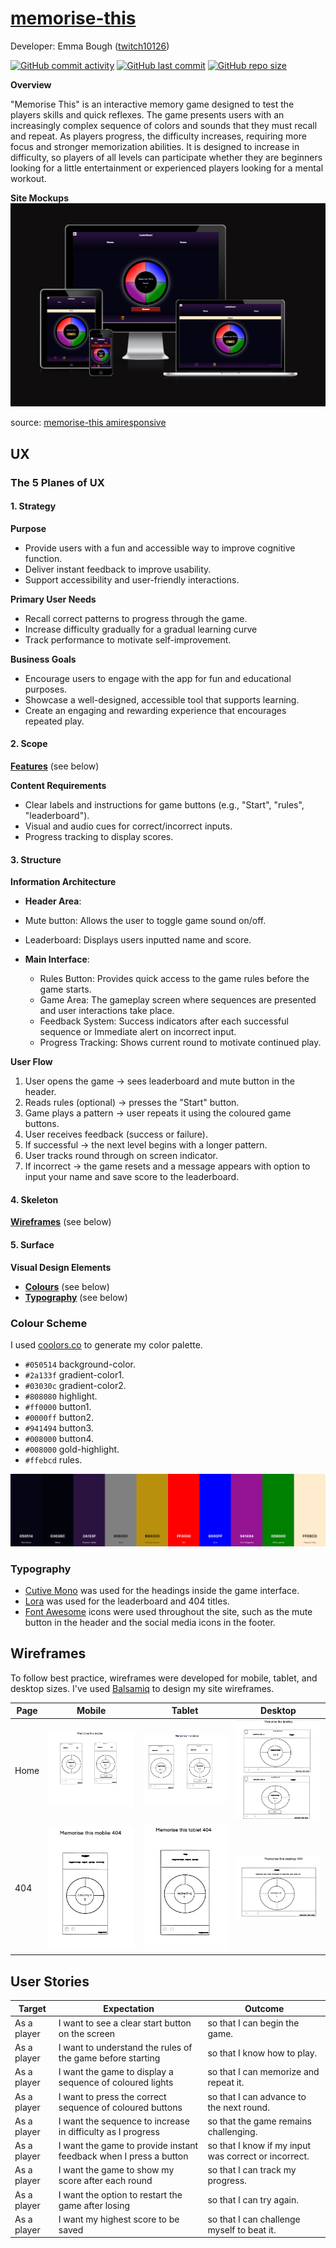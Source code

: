 # [memorise-this](https://twitch10126.github.io/memorise-this)

Developer: Emma Bough ([twitch10126](https://www.github.com/twitch10126))

[![GitHub commit activity](https://img.shields.io/github/commit-activity/t/twitch10126/memorise-this)](https://www.github.com/twitch10126/memorise-this/commits/main)
[![GitHub last commit](https://img.shields.io/github/last-commit/twitch10126/memorise-this)](https://www.github.com/twitch10126/memorise-this/commits/main)
[![GitHub repo size](https://img.shields.io/github/repo-size/twitch10126/memorise-this)](https://www.github.com/twitch10126/memorise-this)

**Overview**

"Memorise This" is an interactive memory game designed to test the players skills and quick reflexes. The game presents users with an increasingly complex sequence of colors and sounds that they must recall and repeat. As players progress, the difficulty increases, requiring more focus and stronger memorization abilities. It is designed to increase in difficulty, so players of all levels can participate whether they are beginners looking for a little entertainment or experienced players looking for a mental workout.

**Site Mockups**
![screenshot](documentation/mockups/mockup.png)

source: [memorise-this amiresponsive](https://ui.dev/amiresponsive?url=https://twitch10126.github.io/memorise-this)

## UX

### The 5 Planes of UX

#### 1. Strategy

**Purpose**

- Provide users with a fun and accessible way to improve cognitive function.
- Deliver instant feedback to improve usability.
- Support accessibility and user-friendly interactions.

**Primary User Needs**

- Recall correct patterns to progress through the game.
- Increase difficulty gradually for a gradual learning curve
- Track performance to motivate self-improvement.

**Business Goals**

- Encourage users to engage with the app for fun and educational purposes.
- Showcase a well-designed, accessible tool that supports learning.
- Create an engaging and rewarding experience that encourages repeated play.

#### 2. Scope

**[Features](#features)** (see below)

**Content Requirements**

- Clear labels and instructions for game buttons (e.g., "Start", "rules", "leaderboard").
- Visual and audio cues for correct/incorrect inputs.
- Progress tracking to display scores.

#### 3. Structure

**Information Architecture**

- **Header Area**:
- Mute button: Allows the user to toggle game sound on/off.
- Leaderboard: Displays users inputted name and score.

- **Main Interface**:
  - Rules Button: Provides quick access to the game rules before the game starts.
  - Game Area: The gameplay screen where sequences are presented and user interactions take place.
  - Feedback System: Success indicators after each successful sequence or Immediate alert on incorrect input.
  - Progress Tracking: Shows current round to motivate continued play.



**User Flow**

1. User opens the game → sees leaderboard and mute button in the header.
2. Reads rules (optional) → presses the "Start" button.
3. Game plays a pattern → user repeats it using the coloured game buttons.
4. User receives feedback (success or failure).
5. If successful → the next level begins with a longer pattern.
6. User tracks round through on screen indicator.
7. If incorrect → the game resets and a message appears with option to input your name and save score to the leaderboard.


#### 4. Skeleton

**[Wireframes](#wireframes)** (see below)

#### 5. Surface

**Visual Design Elements**

- **[Colours](#colour-scheme)** (see below)
- **[Typography](#typography)** (see below)

### Colour Scheme

I used [coolors.co](https://coolors.co/050514-03030c-2a133f-808080-b8900d-ff0000-0000ff-941494-008000-ffebcd) to generate my color palette.

- `#050514` background-color.
- `#2a133f` gradient-color1.
- `#03030c` gradient-color2.
- `#808080` highlight.
- `#ff0000` button1.
- `#0000ff` button2.
- `#941494` button3.
- `#008000` button4.
- `#008000` gold-highlight.
- `#ffebcd` rules.

![screenshot](documentation/palette/coolors.png)

### Typography

- [Cutive Mono](https://fonts.google.com/specimen/Cutive+Mono) was used for the headings inside the game interface.
- [Lora](https://fonts.google.com/specimen/Lora) was used for the leaderboard and 404 titles.
- [Font Awesome](https://fontawesome.com) icons were used throughout the site, such as the mute button in the header and the social media icons in the footer.

## Wireframes

To follow best practice, wireframes were developed for mobile, tablet, and desktop sizes.
I've used [Balsamiq](https://balsamiq.com/wireframes) to design my site wireframes.

| Page | Mobile | Tablet | Desktop |
| --- | --- | --- | --- |
| Home | ![screenshot](documentation/wireframes/mobile.png) | ![screenshot](documentation/wireframes/tablet.png) | ![screenshot](documentation/wireframes/desktop.png) |
| 404 | ![screenshot](documentation/wireframes/mobile-404.png) | ![screenshot](documentation/wireframes/tablet-404.png) | ![screenshot](documentation/wireframes/desktop-404.png) |

## User Stories

| Target | Expectation | Outcome |
| --- | --- | --- |
| As a player | I want to see a clear start button on the screen | so that I can begin the game. |
| As a player | I want to understand the rules of the game before starting | so that I know how to play. |
| As a player |  I want the game to display a sequence of coloured lights | so that I can memorize and repeat it. |
| As a player |  I want to press the correct sequence of coloured buttons | so that I can advance to the next round. |
| As a player | I want the sequence to increase in difficulty as I progress | so that the game remains challenging. |
| As a player |  I want the game to provide instant feedback when I press a button | so that I know if my input was correct or incorrect. |
| As a player | I want the game to show my score after each round | so that I can track my progress. |
| As a player |  I want the option to restart the game after losing | so that I can try again. |
| As a player |  I want my highest score to be saved | so that I can challenge myself to beat it. |

